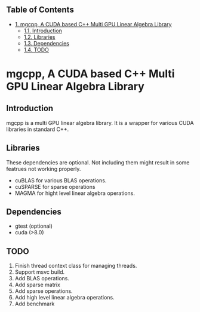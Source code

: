 <div id="table-of-contents">
<h2>Table of Contents</h2>
<div id="text-table-of-contents">
<ul>
<li><a href="#sec-1">1. mgcpp, A CUDA based C++ Multi GPU Linear Algebra Library</a>
<ul>
<li><a href="#sec-1-1">1.1. Introduction</a></li>
<li><a href="#sec-1-2">1.2. Libraries</a></li>
<li><a href="#sec-1-3">1.3. Dependencies</a></li>
<li><a href="#sec-1-4">1.4. <span class="todo TODO">TODO</span> </a></li>
</ul>
</li>
</ul>
</div>
</div>

# mgcpp, A CUDA based C++ Multi GPU Linear Algebra Library<a id="sec-1" name="sec-1"></a>

## Introduction<a id="sec-1-1" name="sec-1-1"></a>

mgcpp is a multi GPU linear algebra library.
It is a wrapper for various CUDA libraries in standard C++.

## Libraries<a id="sec-1-2" name="sec-1-2"></a>

These dependencies are optional. 
Not including them might result in some featrues not working properly.

-   cuBLAS for various BLAS operations.
-   cuSPARSE for sparse operations
-   MAGMA for hight level linear algebra operations.

## Dependencies<a id="sec-1-3" name="sec-1-3"></a>

-   gtest (optional)
-   cuda (>8.0)

## TODO <a id="sec-1-4" name="sec-1-4"></a>

1.  Finish thread context class for managing threads.
2.  Support msvc build.
3.  Add BLAS operations.
4.  Add sparse matrix
5.  Add sparse operations.
6.  Add high level linear algebra operations.
7.  Add benchmark
